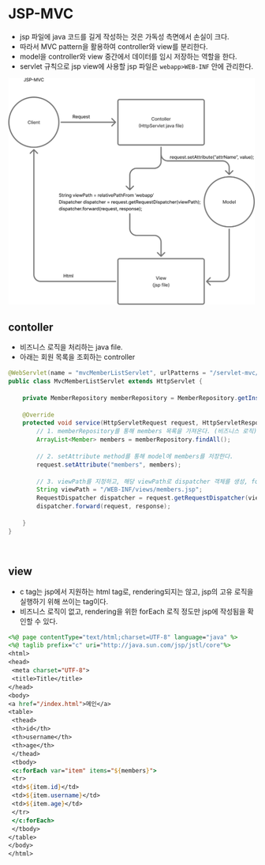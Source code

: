# JSP-MVC
- jsp 파일에 java 코드를 길게 작성하는 것은 가독성 측면에서 손실이 크다.
- 따라서 MVC pattern을 활용하여 controller와 view를 분리한다.
- model을 controller와 view 중간에서 데이터를 임시 저장하는 역할을 한다.
- servlet 규칙으로 jsp view에 사용할 jsp 파일은 `webapp>WEB-INF` 안에 관리한다.

<img src="servlet-mvc.png" width="500"/>

## contoller
- 비즈니스 로직을 처리하는 java file.
- 아래는 회원 목록을 조회하는 controller
```java
@WebServlet(name = "mvcMemberListServlet", urlPatterns = "/servlet-mvc/members")
public class MvcMemberListServlet extends HttpServlet {

    private MemberRepository memberRepository = MemberRepository.getInstance();

    @Override
    protected void service(HttpServletRequest request, HttpServletResponse response) throws ServletException, IOException {
        // 1. memberRepository를 통해 members 목록을 가져온다. (비즈니스 로직)
        ArrayList<Member> members = memberRepository.findAll();

        // 2. setAttribute method를 통해 model에 members를 저장한다.
        request.setAttribute("members", members);

        // 3. viewPath를 지정하고, 해당 viewPath로 dispatcher 객체를 생성, forward를 수행한다.
        String viewPath = "/WEB-INF/views/members.jsp";
        RequestDispatcher dispatcher = request.getRequestDispatcher(viewPath);
        dispatcher.forward(request, response);

    }
}
```

</br>

## view
- c tag는 jsp에서 지원하는 html tag로, rendering되지는 않고, jsp의 고유 로직을 실행하기 위해 쓰이는 tag이다.
- 비즈니스 로직이 없고, rendering을 위한 forEach 로직 정도만 jsp에 작성됨을 확인할 수 있다.

```jsp
<%@ page contentType="text/html;charset=UTF-8" language="java" %>
<%@ taglib prefix="c" uri="http://java.sun.com/jsp/jstl/core"%>
<html>
<head>
 <meta charset="UTF-8">
 <title>Title</title>
</head>
<body>
<a href="/index.html">메인</a>
<table>
 <thead>
 <th>id</th>
 <th>username</th>
 <th>age</th>
 </thead>
 <tbody>
 <c:forEach var="item" items="${members}">
 <tr>
 <td>${item.id}</td>
 <td>${item.username}</td>
 <td>${item.age}</td>
 </tr>
 </c:forEach>
 </tbody>
</table>
</body>
</html>
```
